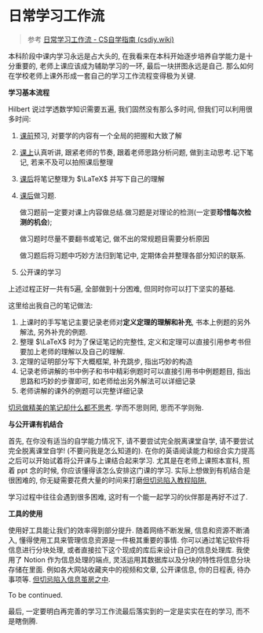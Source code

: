 # 日常学习工作流

> 参考 [日常学习工作流 - CS自学指南 (csdiy.wiki)](https://csdiy.wiki/必学工具/workflow/)

本科阶段中课内学习永远是占大头的, 在我看来在本科开始逐步培养自学能力是十分重要的, 老师上课应该成为辅助学习的一环, 最后一块拼图永远是自己. 那么如何在学校老师上课外形成一套自己的学习工作流程变得极为关键.

**学习基本流程**

Hilbert 说过学透数学知识需要五遍, 我们固然没有那么多时间, 但我们可以利用很多时间:

1. <u>课前</u>预习, 对要学的内容有一个全局的把握和大致了解

2. <u>课上</u>认真听讲, 跟紧老师的节奏, 跟着老师思路分析问题, 做到主动思考.记下笔记, 若来不及可以拍照课后整理

3. <u>课后</u>将笔记整理为 $\LaTeX$ 并写下自己的理解

4. <u>课后</u>做习题. 

   做习题前一定要对课上内容做总结.做习题是对理论的检测(一定要**珍惜每次检测的机会**);

   做习题时尽量不要翻书或笔记, 做不出的常规题目需要分析原因

   做习题后将习题中巧妙方法归到笔记中, 定期体会并整理各部分知识的联系.

5. 公开课的学习

上述过程正好一共有5遍, 全部做到十分困难, 但同时你可以打下坚实的基础.

这里给出我自己的笔记做法:

1. 上课时的手写笔记主要记录老师对**定义定理的理解和补充**, 书本上例题的另外解法, 另外补充的例题.
2. 整理 $\LaTeX$ 时为了保证笔记的完整性, 定义和定理可以直接引用参考书但要加上老师的理解以及自己的理解.
3. 定理的证明部分写下大概框架, 补充跳步, 指出巧妙的构造
4. 记录老师讲解的书中例子和书中精彩例题时可以直接引用书中例题题目, 指出思路和巧妙的步骤即可, 如老师给出另外解法可以详细记录
5. 老师讲解的课外的例题可以完整详细记录

<u>切忌做精美的笔记却什么都不思考</u>. 学而不思则罔, 思而不学则殆.

**与公开课有机结合**

首先, 在你没有适当的自学能力情况下, 请不要尝试完全脱离课堂自学, 请不要尝试完全脱离课堂自学! (不要问我是怎么知道的). 在你的英语阅读能力和综合实力提高之后可以开始试着将公开课与上课结合起来学习. 尤其是在老师上课照本宣科, 照着 ppt 念的时候, 你应该懂得该怎么安排这门课的学习. 实际上想做到有机结合是很困难的, 你无疑需要花费大量的时间来打磨<u>但切忌陷入教程陷阱.</u>

学习过程中往往会遇到很多困难, 这时有一个能一起学习的伙伴那是再好不过了. 

**工具的使用**

使用好工具能让我们的效率得到部分提升. 随着网络不断发展, 信息和资源不断涌入, 懂得使用工具来管理信息资源是一件极其重要的事情. 你可以通过笔记软件将信息进行分块处理, 或者直接拉下这个现成的库后来设计自己的信息处理库. 我使用了 Notion 作为信息处理的端点, 灵活运用其数据库以及分块的特性将信息分块存储在里面. 例如各大网站收藏夹中的视频和文章, 公开课信息, 你的日程表, 待办事项等. <u>但切忌陷入信息茧房之中</u>.

To be continued.

最后, 一定要明白再完善的学习工作流最后落实到的一定是实实在在的学习, 而不是瞎倒腾.